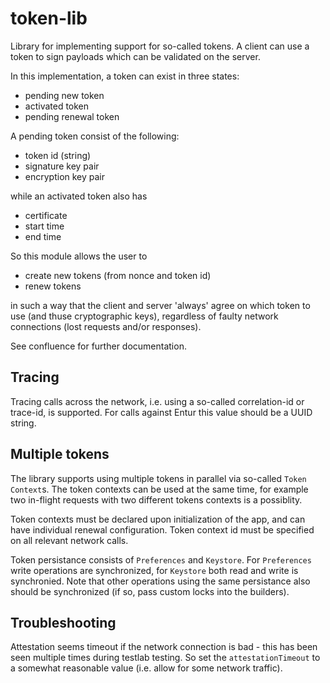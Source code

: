 # token-lib

Library for implementing support for so-called tokens. A client can use a token to sign payloads which can be validated on the server.

In this implementation, a token can exist in three states:

-   pending new token
-   activated token
-   pending renewal token

A pending token consist of the following:

-   token id (string)
-   signature key pair
-   encryption key pair

while an activated token also has

-   certificate
-   start time
-   end time

So this module allows the user to

-   create new tokens (from nonce and token id)
-   renew tokens

in such a way that the client and server 'always' agree on which token to use (and thuse cryptographic keys), regardless of faulty network connections (lost requests and/or responses).

See confluence for further documentation.

## Tracing

Tracing calls across the network, i.e. using a so-called correlation-id or trace-id, is supported. For calls against Entur this value should be a UUID string.

## Multiple tokens

The library supports using multiple tokens in parallel via so-called `Token Context`s. The token contexts can be used at the same time, for example two in-flight requests with two different tokens contexts is a possiblity.

Token contexts must be declared upon initialization of the app, and can have individual renewal configuration. Token context id must be specified on all relevant network calls.

Token persistance consists of `Preferences` and `Keystore`. For `Preferences` write operations are synchronized, for `Keystore` both read and write is synchronied. Note that other operations using the same persistance also should be synchronized (if so, pass custom locks into the builders).

## Troubleshooting

Attestation seems timeout if the network connection is bad - this has been seen multiple times during testlab testing. So set the `attestationTimeout` to a somewhat reasonable value (i.e. allow for some network traffic).
